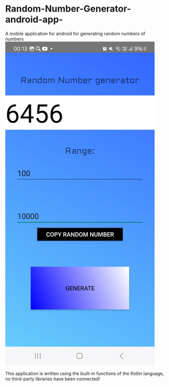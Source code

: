 # Random-Number-Generator-android-app-
A mobile application for android for generating random numbers of numbers
![](screen.jpg)


This application is written using the built-in functions of the Kotlin language, no third-party libraries have been connected!

